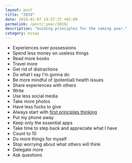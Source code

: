 ```yaml
---
layout: post
title: "2019"
date: 2019-01-07 14:57:27 +02:00
permalink: /post/:year/2019/
description: "Guiding principles for the coming year."
category: essay
---
```


- Experiences over possessions
- Spend less money on useless things
- Read more books
- Travel more
- Get rid of distractions
- Do what I say I'm gonna do
- Be more mindful of (potential) health issues
- Share experiences with others
- Write
- Use less social media
- Take more photos
- Have less fucks to give
- Always start with [first principles thinking](https://www.youtube.com/watch?v=NV3sBlRgzTI)
- Put my phone away
- Keep only the essential apps
- Take time to step back and appreciate what I have
- Count to 10
- Do more things for myself
- Stop worrying about what others will think
- Delegate more
- Ask questions
